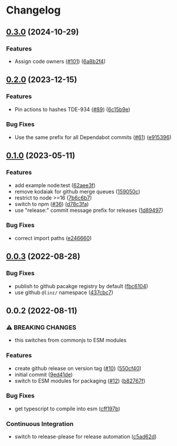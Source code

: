 # Changelog

## [0.3.0](https://github.com/linz/template-javascript-hello-world/compare/v0.2.0...v0.3.0) (2024-10-29)


### Features

* Assign code owners ([#101](https://github.com/linz/template-javascript-hello-world/issues/101)) ([6a8b2f4](https://github.com/linz/template-javascript-hello-world/commit/6a8b2f4bf478b461f022e17e329dac5cf48d16ff))

## [0.2.0](https://github.com/linz/template-javascript-hello-world/compare/v0.1.0...v0.2.0) (2023-12-15)


### Features

* Pin actions to hashes TDE-934 ([#89](https://github.com/linz/template-javascript-hello-world/issues/89)) ([6c15b9e](https://github.com/linz/template-javascript-hello-world/commit/6c15b9e4da2e90cd096e835893f3e1157e3c3b7d))


### Bug Fixes

* Use the same prefix for all Dependabot commits ([#61](https://github.com/linz/template-javascript-hello-world/issues/61)) ([e915396](https://github.com/linz/template-javascript-hello-world/commit/e915396c686cdaa98bdcc3d01dad412a1bcdbc71))

## [0.1.0](https://github.com/linz/template-javascript-hello-world/compare/v0.0.3...v0.1.0) (2023-05-11)


### Features

* add example node:test ([62aee3f](https://github.com/linz/template-javascript-hello-world/commit/62aee3f5c8b7ae45957422c50c90b5d5975dd371))
* remove kodaiak for github merge queues ([159050c](https://github.com/linz/template-javascript-hello-world/commit/159050c99e8c033fcc23cba6ce478345aeeeacae))
* restrict to node &gt;=16 ([7b6c6b7](https://github.com/linz/template-javascript-hello-world/commit/7b6c6b7ad9901a0f83eb75a25b4d95d9a375d3dc))
* switch to npm ([#36](https://github.com/linz/template-javascript-hello-world/issues/36)) ([d78c3fa](https://github.com/linz/template-javascript-hello-world/commit/d78c3fa69f62e5eb99701c628fc7adaa599a04a6))
* use "release:" commit message prefix for releases ([1d89497](https://github.com/linz/template-javascript-hello-world/commit/1d894970c03ec34494b27180097734746aec7f27))


### Bug Fixes

* correct import paths ([e246660](https://github.com/linz/template-javascript-hello-world/commit/e246660f95846a5a1a4197736c2987a92ba185c9))

## [0.0.3](https://github.com/linz/template-javascript-hello-world/compare/v0.0.2...v0.0.3) (2022-08-28)

### Bug Fixes

- publish to github pacakge registry by default ([fbc6104](https://github.com/linz/template-javascript-hello-world/commit/fbc6104a098c703c5ff15126912315a34914ea20))
- use github `@linz/` namespace ([437cbc7](https://github.com/linz/template-javascript-hello-world/commit/437cbc785b38effbc43ee365f6c1046657b49d12))

## 0.0.2 (2022-08-11)

### ⚠ BREAKING CHANGES

- this switches from commonjs to ESM modules

### Features

- create github release on version tag ([#10](https://github.com/linz/template-javascript-hello-world/issues/10)) ([550cf40](https://github.com/linz/template-javascript-hello-world/commit/550cf406918c06faac6bf7b2e57500f5f4be621a))
- initial commit ([9ed41de](https://github.com/linz/template-javascript-hello-world/commit/9ed41de00ea3cf08eda07563bc444c124fb6814c))
- switch to ESM modules for packaging ([#12](https://github.com/linz/template-javascript-hello-world/issues/12)) ([b82767f](https://github.com/linz/template-javascript-hello-world/commit/b82767fa973324a23f9f6eb692147f603ea6a0cc))

### Bug Fixes

- get typescript to compile into esm ([cff197b](https://github.com/linz/template-javascript-hello-world/commit/cff197be277a9f13277f10276cc93d1a6835328e))

### Continuous Integration

- switch to release-please for release automation ([c5ad62d](https://github.com/linz/template-javascript-hello-world/commit/c5ad62d7fc96a198618bebb716702c56758e9824))
